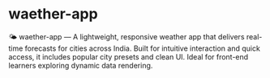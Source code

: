 # waether-app
🌤️ waether-app — A lightweight, responsive weather app that delivers real-time forecasts for cities across India. Built for intuitive interaction and quick access, it includes popular city presets and clean UI. Ideal for front-end learners exploring dynamic data rendering.
